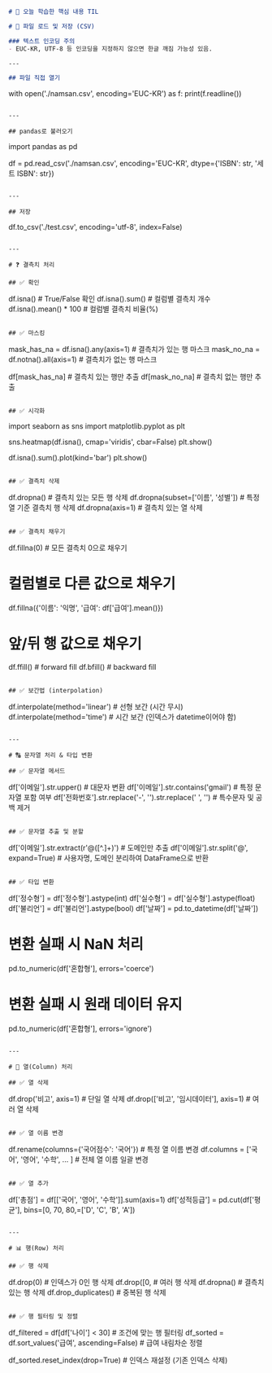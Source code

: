 ```markdown
# 🎯 오늘 학습한 핵심 내용 TIL

# 📂 파일 로드 및 저장 (CSV)

### 텍스트 인코딩 주의
- EUC-KR, UTF-8 등 인코딩을 지정하지 않으면 한글 깨짐 가능성 있음.

---

## 파일 직접 열기
```
with open('./namsan.csv', encoding='EUC-KR') as f:
    print(f.readline())
```

---

## pandas로 불러오기
```
import pandas as pd

df = pd.read_csv('./namsan.csv', encoding='EUC-KR', dtype={'ISBN': str, '세트 ISBN': str})
```

---

## 저장
```
df.to_csv('./test.csv', encoding='utf-8', index=False)
```

---

# ❓ 결측치 처리

## ✅ 확인
```
df.isna()            # True/False 확인
df.isna().sum()      # 컬럼별 결측치 개수
df.isna().mean() * 100  # 컬럼별 결측치 비율(%)
```

## ✅ 마스킹
```
mask_has_na = df.isna().any(axis=1)  # 결측치가 있는 행 마스크
mask_no_na = df.notna().all(axis=1)  # 결측치가 없는 행 마스크

df[mask_has_na]   # 결측치 있는 행만 추출
df[mask_no_na]    # 결측치 없는 행만 추출
```

## ✅ 시각화
```
import seaborn as sns
import matplotlib.pyplot as plt

sns.heatmap(df.isna(), cmap='viridis', cbar=False)
plt.show()

df.isna().sum().plot(kind='bar')
plt.show()
```

## ✅ 결측치 삭제
```
df.dropna()                        # 결측치 있는 모든 행 삭제
df.dropna(subset=['이름', '성별'])   # 특정 열 기준 결측치 행 삭제
df.dropna(axis=1)                  # 결측치 있는 열 삭제
```

## ✅ 결측치 채우기
```
df.fillna(0)  # 모든 결측치 0으로 채우기

# 컬럼별로 다른 값으로 채우기
df.fillna({'이름': '익명', '급여': df['급여'].mean()})

# 앞/뒤 행 값으로 채우기
df.ffill()  # forward fill
df.bfill()  # backward fill
```

## ✅ 보간법 (interpolation)
```
df.interpolate(method='linear')  # 선형 보간 (시간 무시)
df.interpolate(method='time')    # 시간 보간 (인덱스가 datetime이어야 함)
```

---

# 🔠 문자열 처리 & 타입 변환

## ✅ 문자열 메서드
```
df['이메일'].str.upper()                         # 대문자 변환
df['이메일'].str.contains('gmail')               # 특정 문자열 포함 여부
df['전화번호'].str.replace('-', '').str.replace(' ', '')  # 특수문자 및 공백 제거
```

## ✅ 문자열 추출 및 분할
```
df['이메일'].str.extract(r'@([^.]+)')            # 도메인만 추출
df['이메일'].str.split('@', expand=True)         # 사용자명, 도메인 분리하여 DataFrame으로 반환
```

## ✅ 타입 변환
```
df['정수형'] = df['정수형'].astype(int)
df['실수형'] = df['실수형'].astype(float)
df['불리언'] = df['불리언'].astype(bool)
df['날짜'] = pd.to_datetime(df['날짜'])

# 변환 실패 시 NaN 처리
pd.to_numeric(df['혼합형'], errors='coerce')

# 변환 실패 시 원래 데이터 유지
pd.to_numeric(df['혼합형'], errors='ignore')
```

---

# 🧱 열(Column) 처리

## ✅ 열 삭제
```
df.drop('비고', axis=1)                 # 단일 열 삭제
df.drop(['비고', '임시데이터'], axis=1) # 여러 열 삭제
```

## ✅ 열 이름 변경
```
df.rename(columns={'국어점수': '국어'})  # 특정 열 이름 변경
df.columns = ['국어', '영어', '수학', ... ]  # 전체 열 이름 일괄 변경
```

## ✅ 열 추가
```
df['총점'] = df[['국어', '영어', '수학']].sum(axis=1)
df['성적등급'] = pd.cut(df['평균'], bins=[0, 70, 80,=['D', 'C', 'B', 'A'])
```

---

# 📊 행(Row) 처리

## ✅ 행 삭제
```
df.drop(0)             # 인덱스가 0인 행 삭제
df.drop([0,   # 여러 행 삭제
df.dropna()            # 결측치 있는 행 삭제
df.drop_duplicates()   # 중복된 행 삭제
```

## ✅ 행 필터링 및 정렬
```
df_filtered = df[df['나이'] < 30]                 # 조건에 맞는 행 필터링
df_sorted = df.sort_values('급여', ascending=False)  # 급여 내림차순 정렬

df_sorted.reset_index(drop=True)                   # 인덱스 재설정 (기존 인덱스 삭제)
```
```